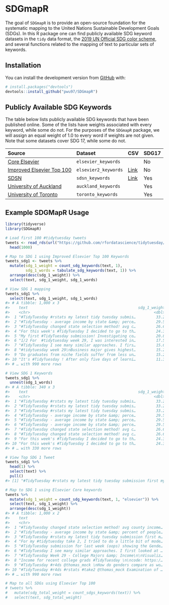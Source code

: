 
<!-- README.md is generated from README.Rmd. Please edit that file -->

# SDGmapR

<!-- badges: start -->
<!-- badges: end -->

The goal of `SDGmapR` is to provide an open-source foundation for the
systematic mapping to the United Nations Sustainable Development Goals
(SDGs). In this R package one can find publicly available SDG keyword
datasets in the `tidy` data format, the [2019 UN Official SDG color
scheme](https://www.un.org/sustainabledevelopment/wp-content/uploads/2019/01/SDG_Guidelines_AUG_2019_Final.pdf),
and several functions related to the mapping of text to particular sets
of keywords.

## Installation

You can install the development version from
[GitHub](https://github.com/) with:

``` r
# install.packages("devtools")
devtools::install_github("pwu97/SDGmapR")
```

## Publicly Available SDG Keywords

The table below lists publicly available SDG keywords that have been
published online. Some of the lists have weights associated with every
keyword, while some do not. For the purposes of the `SDGmapR` package,
we will assign an equal weight of 1.0 to every word if weights are not
given. Note that some datasets cover SDG 17, while some do not.

| Source                                                                                                          | Dataset              | CSV                                                                               | SDG17 |
|:----------------------------------------------------------------------------------------------------------------|:---------------------|:----------------------------------------------------------------------------------|:------|
| [Core Elsevier](https://data.mendeley.com/datasets/87txkw7khs/1)                                                | `elsevier_keywords`  |                                                                                   | No    |
| [Improved Elsevier Top 100](https://data.mendeley.com/datasets/9sxdykm8s4/2)                                    | `elsevier2_keywords` | [Link](https://github.com/pwu97/SDGmapR/blob/main/datasets/elsevier_keywords.csv) | No    |
| [SDSN](https://ap-unsdsn.org/regional-initiatives/universities-sdgs/)                                           | `sdsn_keywords`      | [Link](https://github.com/pwu97/SDGmapR/blob/main/datasets/sdsn_keywords.csv)     | Yes   |
| [University of Auckland](https://www.sdgmapping.auckland.ac.nz/)                                                | `auckland_keywords`  |                                                                                   | Yes   |
| [University of Toronto](https://data.utoronto.ca/sustainable-development-goals-sdg-report/sdg-report-appendix/) | `toronto_keywords`   |                                                                                   | Yes   |

## Example SDGMapR Usage

``` r
library(tidyverse)
library(SDGmapR)

# Load first 100 #tidytuesday tweets
tweets <- read_rds(url("https://github.com/rfordatascience/tidytuesday/blob/master/data/2019/2019-01-01/tidytuesday_tweets.rds?raw=true")) %>%
  head(1000)

# Map to SDG 1 using Improved Elsevier Top 100 Keywords
tweets_sdg1 <- tweets %>%
  mutate(sdg_1_weight = count_sdg_keywords(text, 1),
         sdg_1_words = tabulate_sdg_keywords(text, 1)) %>%
  arrange(desc(sdg_1_weight)) %>%
  select(text, sdg_1_weight, sdg_1_words)

# View SDG 1 mapping
tweets_sdg1 %>%
  select(text, sdg_1_weight, sdg_1_words)
#> # A tibble: 1,000 x 3
#>    text                                                 sdg_1_weight sdg_1_words
#>    <chr>                                                       <dbl> <named lis>
#>  1 "#TidyTuesday #rstats my latest tidy tuesday submis…         33.2 <chr [3]>  
#>  2 "#TidyTuesday - average income by state &amp; perce…         29.5 <chr [3]>  
#>  3 "#TidyTuesday changed state selection method! avg c…         26.6 <chr [2]>  
#>  4 "For this week's #TidyTuesday I decided to go to th…         24.3 <chr [4]>  
#>  5 "My first #TidyTuesday submission! Investigating co…         20.8 <chr [3]>  
#>  6 "1/2 For  #tidytuesday week 29, I was interested in…         17.5 <chr [3]>  
#>  7 "#TidyTuesday I see many similar approaches. I firs…         15.6 <chr [3]>  
#>  8 "#tidytuesday week 29\nBusiness major gives highest…         15.2 <chr [2]>  
#>  9 "Do graduates from niche fields suffer from less un…         15.2 <chr [2]>  
#> 10 "It's #TidyTuesday ! After only five days of learni…         11.3 <chr [3]>  
#> # … with 990 more rows

# View SDG 1 Keywords
tweets_sdg1 %>%
  unnest(sdg_1_words)
#> # A tibble: 340 x 3
#>    text                                                 sdg_1_weight sdg_1_words
#>    <chr>                                                       <dbl> <chr>      
#>  1 "#TidyTuesday #rstats my latest tidy tuesday submis…         33.2 poverty    
#>  2 "#TidyTuesday #rstats my latest tidy tuesday submis…         33.2 poor       
#>  3 "#TidyTuesday #rstats my latest tidy tuesday submis…         33.2 income     
#>  4 "#TidyTuesday - average income by state &amp; perce…         29.5 poverty    
#>  5 "#TidyTuesday - average income by state &amp; perce…         29.5 income     
#>  6 "#TidyTuesday - average income by state &amp; perce…         29.5 people     
#>  7 "#TidyTuesday changed state selection method! avg c…         26.6 poverty    
#>  8 "#TidyTuesday changed state selection method! avg c…         26.6 income     
#>  9 "For this week's #TidyTuesday I decided to go to th…         24.3 unemployme…
#> 10 "For this week's #TidyTuesday I decided to go to th…         24.3 employment 
#> # … with 330 more rows

# View Top SDG 1 Tweet
tweets_sdg1 %>%
  head(1) %>%
  select(text) %>%
  pull()
#> [1] "#TidyTuesday #rstats my latest tidy tuesday submission first my first violin plot looking at self employed % in a number of states. Second child poverty rate against income per cap. Stay tuned for blog post trying to understand why Puerto Rico is so Poor https://t.co/PIe7HNKcxP"

# Map to SDG 1 using Elsevier Core keywords
tweets %>%
  mutate(sdg_1_weight = count_sdg_keywords(text, 1, "elsevier")) %>%
  select(text, sdg_1_weight) %>%
  arrange(desc(sdg_1_weight))
#> # A tibble: 1,000 x 2
#>    text                                                             sdg_1_weight
#>    <chr>                                                                   <dbl>
#>  1 "#TidyTuesday changed state selection method! avg county income…            2
#>  2 "#TidyTuesday - average income by state &amp; percent of people…            2
#>  3 "#TidyTuesday #rstats my latest tidy tuesday submission first m…            2
#>  4 "For my #tidytuesday take 2, I tried to do a little bit of mode…            1
#>  5 "#TidyTuesday submission for last week (oops) showing the Gende…            1
#>  6 "#TidyTuesday I see many similar approaches. I first looked at …            1
#>  7 "#TidyTuesday Week 29 - College Majors &amp; Income\n\nVisualiz…            1
#>  8 "Income for recent college grads #TidyTuesday \n\ncode: https:/…            1
#>  9 "#TidyTuesday #r4ds @thomas_mock \nHow do genders compare as wo…            1
#> 10 "#TidyTuesday #r4ds #rstats #take2 @thomas_mock Examination of …            1
#> # … with 990 more rows

# Map to all SDGs using Elsevier Top 100
# tweets %>%
#   mutate(sdg_total_weight = count_sdgs_keywords(text)) %>%
#   select(text, sdg_total_weight)
```

<!-- What is special about using `README.Rmd` instead of just `README.md`? You can include R chunks like so: -->
<!-- ```{r cars} -->
<!-- summary(cars) -->
<!-- ``` -->
<!-- You'll still need to render `README.Rmd` regularly, to keep `README.md` up-to-date. `devtools::build_readme()` is handy for this. You could also use GitHub Actions to re-render `README.Rmd` every time you push. An example workflow can be found here: <https://github.com/r-lib/actions/tree/master/examples>. -->
<!-- You can also embed plots, for example: -->
<!-- ```{r pressure, echo = FALSE} -->
<!-- plot(pressure) -->
<!-- ``` -->
<!-- In that case, don't forget to commit and push the resulting figure files, so they display on GitHub and CRAN. -->
